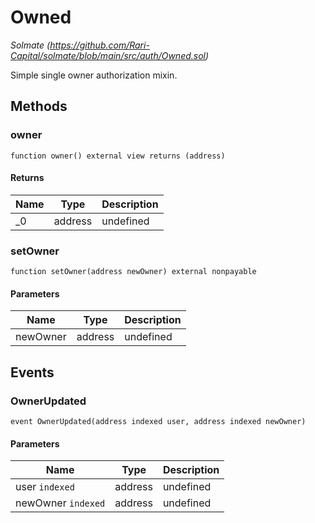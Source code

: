 # Owned

*Solmate (https://github.com/Rari-Capital/solmate/blob/main/src/auth/Owned.sol)*



Simple single owner authorization mixin.



## Methods

### owner

```solidity
function owner() external view returns (address)
```






#### Returns

| Name | Type | Description |
|---|---|---|
| _0 | address | undefined |

### setOwner

```solidity
function setOwner(address newOwner) external nonpayable
```





#### Parameters

| Name | Type | Description |
|---|---|---|
| newOwner | address | undefined |



## Events

### OwnerUpdated

```solidity
event OwnerUpdated(address indexed user, address indexed newOwner)
```





#### Parameters

| Name | Type | Description |
|---|---|---|
| user `indexed` | address | undefined |
| newOwner `indexed` | address | undefined |



